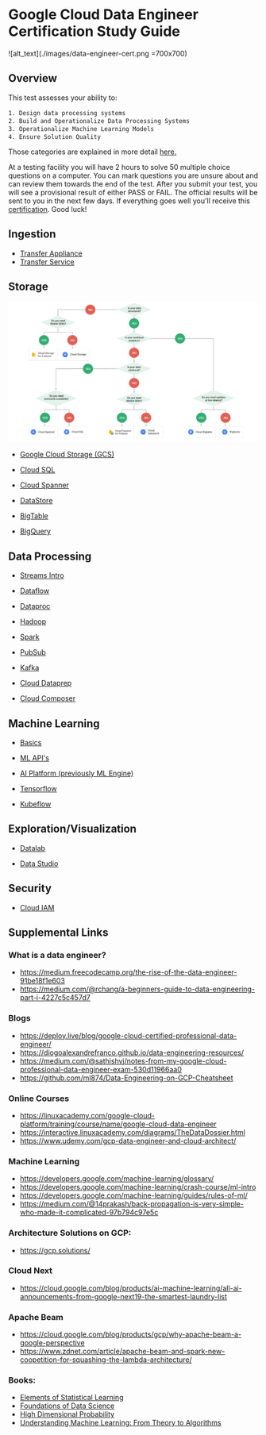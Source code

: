 # Google Cloud Data Engineer Certification Study Guide

![alt_text](./images/data-engineer-cert.png =700x700)

## Overview

This test assesses your ability to:

	1. Design data processing systems
	2. Build and Operationalize Data Processing Systems
	3. Operationalize Machine Learning Models
	4. Ensure Solution Quality

Those categories are explained in more detail [here.](https://cloud.google.com/certification/guides/data-engineer/)

At a testing facility you will have 2 hours to solve 50 multiple choice questions on a computer. 
You can mark questions you are unsure about and can review them towards the end of the test. After you submit your test, 
you will see a provisional result of either PASS or FAIL. The official results will be sent to you in the next few days. If 
everything goes well you'll receive this [certification](https://www.credential.net/coxzk5me?key=acd89490bdfe162f06b1b39aac3ba74f67c8a244e5ab638e3d52cd23116071f3).
Good luck!

## Ingestion

* [Transfer Appliance](ingest/transfer-appliance.md)
* [Transfer Service](ingest/transfer-service.md)

## Storage

![alt text](./images/storage-options.svg)

* [Google Cloud Storage (GCS)](storage/google-cloud-storage.md)

* [Cloud SQL](storage/cloud-sql.md)

* [Cloud Spanner](storage/cloud-spanner.md)

* [DataStore](storage/datastore.md)

* [BigTable](storage/bigtable.md)

* [BigQuery](storage/bigquery.md)

## Data Processing

* [Streams Intro](processing/streams-introduction.md)

* [Dataflow](processing/dataflow.md)

* [Dataproc](processing/dataproc.md)

* [Hadoop](processing/hadoop.md)

* [Spark](processing/spark.md)

* [PubSub](processing/pubsub.md)

* [Kafka](processing/kafka.md)

* [Cloud Dataprep](processing/cloud-dataprep.md)

* [Cloud Composer](processing/cloud-composer.md)

## Machine Learning

* [Basics](machine-learning/basics.md)

* [ML API's](machine-learning/ml-apis.md)

* [AI Platform (previously ML Engine)](machine-learning/ai-platform.md)

* [Tensorflow](machine-learning/tensorflow.md)

* [Kubeflow](machine-learning/kubeflow.md)

## Exploration/Visualization

* [Datalab](exploration-visualization/datalab.md)

* [Data Studio](exploration-visualization/data-studio.md)

## Security

* [Cloud IAM](security/cloud-iam.md)

## Supplemental Links

### What is a data engineer?

- https://medium.freecodecamp.org/the-rise-of-the-data-engineer-91be18f1e603
- https://medium.com/@rchang/a-beginners-guide-to-data-engineering-part-i-4227c5c457d7

### Blogs

- https://deploy.live/blog/google-cloud-certified-professional-data-engineer/
- https://diogoalexandrefranco.github.io/data-engineering-resources/
- https://medium.com/@sathishvj/notes-from-my-google-cloud-professional-data-engineer-exam-530d11966aa0
- https://github.com/ml874/Data-Engineering-on-GCP-Cheatsheet

### Online Courses

- https://linuxacademy.com/google-cloud-platform/training/course/name/google-cloud-data-engineer
- https://interactive.linuxacademy.com/diagrams/TheDataDossier.html
- https://www.udemy.com/gcp-data-engineer-and-cloud-architect/

### Machine Learning

- https://developers.google.com/machine-learning/glossary/
- https://developers.google.com/machine-learning/crash-course/ml-intro
- https://developers.google.com/machine-learning/guides/rules-of-ml/
- https://medium.com/@14prakash/back-propagation-is-very-simple-who-made-it-complicated-97b794c97e5c

### Architecture Solutions on GCP:

- https://gcp.solutions/

### Cloud Next

- https://cloud.google.com/blog/products/ai-machine-learning/all-ai-announcements-from-google-next19-the-smartest-laundry-list

### Apache Beam

- https://cloud.google.com/blog/products/gcp/why-apache-beam-a-google-perspective
- https://www.zdnet.com/article/apache-beam-and-spark-new-coopetition-for-squashing-the-lambda-architecture/

### Books: 

- [Elements of Statistical Learning](https://web.stanford.edu/~hastie/ElemStatLearn/printings/ESLII_print12.pdf)
- [Foundations of Data Science](https://www.cs.cornell.edu/jeh/book.pdf)
- [High Dimensional Probability](https://www.math.uci.edu/~rvershyn/papers/HDP-book/HDP-book.pdf)
- [Understanding Machine Learning: From Theory to Algorithms](https://www.cs.huji.ac.il/~shais/UnderstandingMachineLearning/understanding-machine-learning-theory-algorithms.pdf)
